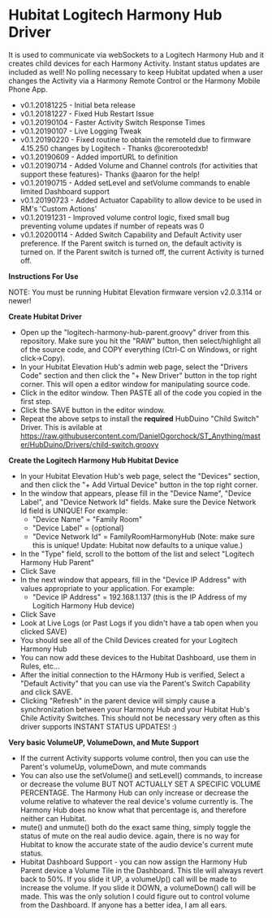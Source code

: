 # Hubitat Logitech Harmony Hub Driver 

It is used to communicate via webSockets to a Logitech Harmony Hub and it creates child devices for each Harmony Activity.  Instant status updates are included as well!  No polling necessary to keep Hubitat updated when a user changes the Activity via a Harmony Remote Control or the Harmony Mobile Phone App.

- v0.1.20181225 - Initial beta release
- v0.1.20181227 - Fixed Hub Restart Issue
- v0.1.20190104 - Faster Activity Switch Response Times
- v0.1.20190107 - Live Logging Tweak
- v0.1.20190220 - Fixed routine to obtain the remoteId due to firmware 4.15.250 changes by Logitech - Thanks @corerootedxb!
- v0.1.20190609 - Added importURL to definition
- v0.1.20190714 - Added Volume and Channel controls (for activities that support these features)- Thanks @aaron for the help!
- v0.1.20190715 - Added setLevel and setVolume commands to enable limited Dashboard support
- v0.1.20190723 - Added Actuator Capability to allow device to be used in RM's 'Custom Actions' 
- v0.1.20191231 - Improved volume control logic, fixed small bug preventing volume updates if number of repeats was 0 
- v0.1.20200114 - Added Switch Capability and Default Activity user preference.  If the Parent switch is turned on, the default activity is turned on.  If the Parent switch is turned off, the current Activity is turned off.

**Instructions For Use**

NOTE: You must be running Hubitat Elevation firmware version v2.0.3.114 or newer! 

**Create Hubitat Driver**
- Open up the "logitech-harmony-hub-parent.groovy" driver from this repository.  Make sure you hit the "RAW" button, then select/highlight all of the source code, and COPY everything (Ctrl-C on Windows, or right click->Copy). 
- In your Hubitat Elevation Hub's admin web page, select the "Drivers Code" section and then click the "+ New Driver" button in the top right corner.  This will open a editor window for manipulating source code.
- Click in the editor window.  Then PASTE all of the code you copied in the first step.
- Click the SAVE button in the editor window.
- Repeat the above setps to install the **required** HubDuino "Child Switch" Driver.  This is avilable at https://raw.githubusercontent.com/DanielOgorchock/ST_Anything/master/HubDuino/Drivers/child-switch.groovy

**Create the Logitech Harmony Hub Hubitat Device**
- In your Hubitat Elevation Hub's web page, select the "Devices" section, and then click the "+ Add Virtual Device" button in the top right corner.
- In the window that appears, please fill in the "Device Name", "Device Label", and "Device Network Id" fields.  Make sure the Device Network Id field is UNIQUE!  For example:
  - "Device Name" = "Family Room"
  - "Device Label" = {optional}
  - "Device Network Id" = FamilyRoomHarmonyHub  (Note:  make sure this is unique! Update: Hubitat now defaults to a unique value.)
- In the "Type" field, scroll to the bottom of the list and select "Logitech Harmony Hub Parent"
- Click Save
- In the next window that appears, fill in the "Device IP Address" with values appropriate to your application.  For example:
  - "Device IP Address" = 192.168.1.137   (this is the IP Address of my Logitich Harmony Hub device)
- Click Save
- Look at Live Logs (or Past Logs if you didn't have a tab open when you clicked SAVE)
- You should see all of the Child Devices created for your Logitech Harmony Hub
- You can now add these devices to the Hubitat Dashboard, use them in Rules, etc...
- After the initial connection to the HArmony Hub is verified, Select a "Default Activity" that you can use via the Parent's Switch Capability and click SAVE.
- Clicking "Refresh" in the parent device will simply cause a synchronization between your Harmony Hub and your Hubitat Hub's Chile Activity Switches.  This should not be necessary very often as this driver supports INSTANT STATUS UPDATES! :) 

**Very basic VolumeUP, VolumeDown, and Mute Support**
- If the current Activity supports volume control, then you can use the Parent's volumeUp, volumeDown, and mute commands
- You can also use the setVolume() and setLevel() commands, to increase or decrease the volume BUT NOT ACTUALLY SET A SPECIFIC VOLUME PERCENTAGE.  The Harmony Hub can only increase or decrease the volume relative to whatever the real device's volume currently is.  The Harmony Hub does no know what that percentage is, and therefore neither can Hubitat.
- mute() and unmute() both do the exact same thing, simply toggle the status of mute on the real audio device.  again, there is no way for Hubitat to know the accurate state of the audio device's current mute status.
- Hubitat Dashboard Support - you can now assign the Harmony Hub Parent device a Volume Tile in the Dashboard.  This tile will always revert back to 50%.  If you slide it UP, a volumeUp() call will be made to increase the volume.  If you slide it DOWN, a volumeDown() call will be made.  This was the only solution I could figure out to control volume from the Dashboard.  If anyone has a better idea, I am all ears. 
